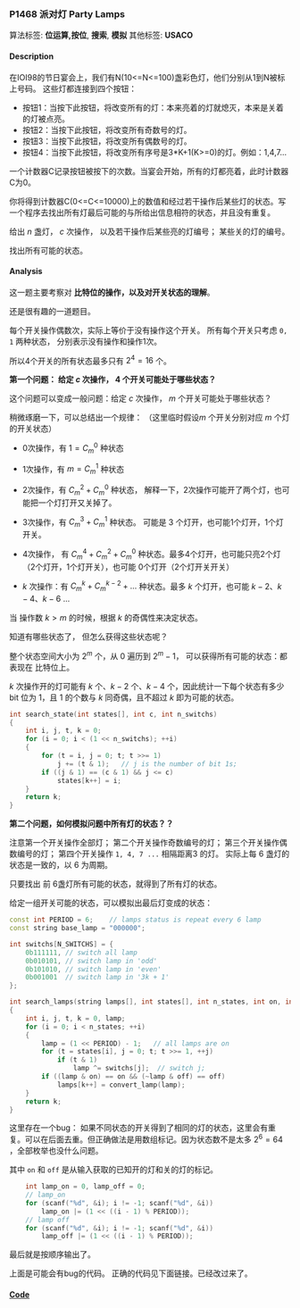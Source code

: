 
### P1468 派对灯 Party Lamps

算法标签: **位运算,按位**, **搜索**, **模拟**
其他标签: **USACO**

#### Description

在IOI98的节日宴会上，我们有N(10<=N<=100)盏彩色灯，他们分别从1到N被标上号码。 这些灯都连接到四个按钮：

- 按钮1：当按下此按钮，将改变所有的灯：本来亮着的灯就熄灭，本来是关着的灯被点亮。
- 按钮2：当按下此按钮，将改变所有奇数号的灯。
- 按钮3：当按下此按钮，将改变所有偶数号的灯。
- 按钮4：当按下此按钮，将改变所有序号是3*K+1(K>=0)的灯。例如：1,4,7...

一个计数器C记录按钮被按下的次数。当宴会开始，所有的灯都亮着，此时计数器C为0。

你将得到计数器C(0<=C<=10000)上的数值和经过若干操作后某些灯的状态。写一个程序去找出所有灯最后可能的与所给出信息相符的状态，并且没有重复。

给出 $n$ 盏灯， $c$ 次操作， 以及若干操作后某些亮的灯编号； 某些关的灯的编号。

找出所有可能的状态。

#### Analysis

这一题主要考察对 **比特位的操作，以及对开关状态的理解**。

还是很有趣的一道题目。

每个开关操作偶数次，实际上等价于没有操作这个开关。 所有每个开关只考虑 `0, 1` 两种状态， 分别表示没有操作和操作1次。

所以4个开关的所有状态最多只有 $2^4 = 16$ 个。

**第一个问题： 给定 $c$ 次操作， $4$ 个开关可能处于哪些状态？**

这个问题可以变成一般问题：给定 $c$ 次操作， $m$ 个开关可能处于哪些状态？ 

稍微琢磨一下，可以总结出一个规律：
（这里临时假设$m$ 个开关分别对应 $m$ 个灯的开关状态）

- 0次操作，有 $1 = C_m^0$ 种状态
- 1次操作，有 $m = C_m^1$ 种状态
- 2次操作，有 $C_m^2 + C_m^0$ 种状态， 解释一下，2次操作可能开了两个灯，也可能把一个灯打开又关掉了。
- 3次操作，有 $C_m^3 + C_m^1$ 种状态。 可能是 3 个灯开，也可能1个灯开，1个灯开关。
- 4次操作， 有 $C_m^4 + C_m^2 + C_m^0$ 种状态。最多4个灯开，也可能只亮2个灯（2个灯开，1个灯开关），也可能 0个灯开（2个灯开关开关）

- $k$ 次操作：有 $C_m^k + C_m^{k - 2} + \dots$ 种状态。最多 $k$ 个灯开，也可能 $k-2$、$k-4$、$k-6$ ...

当 操作数 $k > m$ 的时候，根据 $k$ 的奇偶性来决定状态。

知道有哪些状态了， 但怎么获得这些状态呢？

整个状态空间大小为 $2^{m}$ 个，从 0 遍历到 $2^m - 1$， 可以获得所有可能的状态：都表现在 比特位上。

$k$ 次操作开的灯可能有 $k$ 个、$k-2$ 个、$k-4$ 个，因此统计一下每个状态有多少 bit 位为 1，且 1 的个数与 $k$ 同奇偶，且不超过 $k$ 即为可能的状态。

```cpp
int search_state(int states[], int c, int n_switchs)
{
    int i, j, t, k = 0;
    for (i = 0; i < (1 << n_switchs); ++i)
    {
        for (t = i, j = 0; t; t >>= 1)
            j += (t & 1);   // j is the number of bit 1s;
        if ((j & 1) == (c & 1) && j <= c)
            states[k++] = i;
    }
    return k;
}
```

**第二个问题，如何模拟问题中所有灯的状态？？**

注意第一个开关操作全部灯； 第二个开关操作奇数编号的灯； 第三个开关操作偶数编号的灯； 第四个开关操作 `1, 4, 7 ...` 相隔距离3 的灯。 实际上每 6 盏灯的状态是一致的，以 6 为周期。

只要找出 前 6盏灯所有可能的状态，就得到了所有灯的状态。

给定一组开关可能的状态，可以模拟出最后灯变成的状态：

```cpp
const int PERIOD = 6;    // lamps status is repeat every 6 lamp
const string base_lamp = "000000";

int switchs[N_SWITCHS] = {
    0b111111, // switch all lamp
    0b010101, // switch lamp in 'odd'
    0b101010, // switch lamp in 'even'
    0b001001  // switch lamp in '3k + 1'
};

int search_lamps(string lamps[], int states[], int n_states, int on, int off)
{
    int i, j, t, k = 0, lamp;
    for (i = 0; i < n_states; ++i)
    {
        lamp = (1 << PERIOD) - 1;   // all lamps are on
        for (t = states[i], j = 0; t; t >>= 1, ++j)
            if (t & 1)
                lamp ^= switchs[j];  // switch j;
        if ((lamp & on) == on && (~lamp & off) == off)
            lamps[k++] = convert_lamp(lamp);
    }
    return k;
}
```

这里存在一个bug： 如果不同状态的开关得到了相同的灯的状态，这里会有重复。可以在后面去重。但正确做法是用数组标记。因为状态数不是太多 $2^6 = 64$ ，全部枚举也没什么问题。


其中 `on` 和 `off` 是从输入获取的已知开的灯和关的灯的标记。

```cpp
    int lamp_on = 0, lamp_off = 0;
    // lamp_on
    for (scanf("%d", &i); i != -1; scanf("%d", &i))
        lamp_on |= (1 << ((i - 1) % PERIOD));
    // lamp off
    for (scanf("%d", &i); i != -1; scanf("%d", &i))
        lamp_off |= (1 << ((i - 1) % PERIOD));
```


最后就是按顺序输出了。

上面是可能会有bug的代码。 正确的代码见下面链接。已经改过来了。

#### [Code](../../cpp/14/p1468.cpp)


